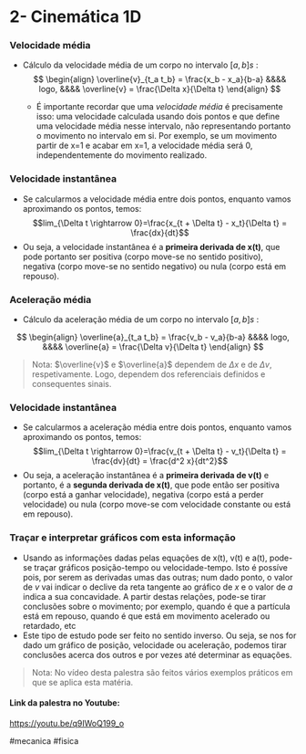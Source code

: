 # 2- Cinemática 1D

### Velocidade média
- Cálculo da velocidade média de um corpo no intervalo $[a, b]s$ :
 $$
 \begin{align}
 \overline{v}_{t_a t_b} = \frac{x_b - x_a}{b-a} &&&& logo, &&&& \overline{v} = \frac{\Delta x}{\Delta t}
 \end{align}
 $$

    - É importante recordar que uma *velocidade média* é precisamente isso: uma velocidade calculada usando dois pontos e que define uma velocidade média nesse intervalo, não representando portanto o movimento no intervalo em si. Por exemplo, se um movimento partir de x=1 e acabar em x=1, a velocidade média será 0, independentemente do movimento realizado.

### Velocidade instantânea
- Se calcularmos a velocidade média entre dois pontos, enquanto vamos aproximando os pontos, temos:
$$lim_{\Delta t \rightarrow 0}=\frac{x_{t + \Delta t} - x_t}{\Delta t} = \frac{dx}{dt}$$
- Ou seja, a velocidade instantânea é a **primeira derivada de x(t)**, que pode portanto ser positiva (corpo move-se no sentido positivo), negativa (corpo move-se no sentido negativo) ou nula (corpo está em repouso).



### Aceleração média
- Cálculo da aceleração média de um corpo no intervalo $[a, b]s$ :


 $$
 \begin{align}
 \overline{a}_{t_a t_b} = \frac{v_b - v_a}{b-a} &&&& logo, &&&& \overline{a} = \frac{\Delta v}{\Delta t}
 \end{align}
 $$

> Nota: $\overline{v}$  e  $\overline{a}$  dependem de $\Delta x$ e de $\Delta v$, respetivamente. Logo, dependem dos referenciais definidos e consequentes sinais.

### Velocidade instantânea
- Se calcularmos a aceleração média entre dois pontos, enquanto vamos aproximando os pontos, temos:
$$lim_{\Delta t \rightarrow 0}=\frac{v_{t + \Delta t} - v_t}{\Delta t} = \frac{dv}{dt} = \frac{d^2 x}{dt^2}$$
- Ou seja, a aceleração instantânea é a **primeira derivada de v(t)** e portanto, é a **segunda derivada de x(t)**, que pode então ser positiva (corpo está a ganhar velocidade), negativa (corpo está a perder velocidade) ou nula (corpo move-se com velocidade constante ou está em repouso).

### Traçar e interpretar gráficos com esta informação
- Usando as informações dadas pelas equações de x(t), v(t) e a(t), pode-se traçar gráficos posição-tempo ou velocidade-tempo. Isto é possíve pois, por serem as derivadas umas das outras; num dado ponto, o valor de $v$ vai indicar o declive da reta tangente ao gráfico de $x$ e o valor de $a$ indica a sua concavidade. A partir destas relações, pode-se tirar conclusões sobre o movimento; por exemplo, quando é que a partícula está em repouso, quando é que está em movimento acelerado ou retardado, etc
- Este tipo de estudo pode ser feito no sentido inverso. Ou seja, se nos for dado um gráfico de posição, velocidade ou aceleração, podemos tirar conclusões acerca dos outros e por vezes até determinar as equações.

> Nota: No vídeo desta palestra são feitos vários exemplos práticos em que se aplica esta matéria.

#### Link da palestra no Youtube:
https://youtu.be/q9IWoQ199_o

#mecanica #fisica 